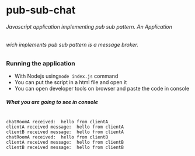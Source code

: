 # pub-sub-chat

###### Javascript application implementing pub sub pattern. An Application
###### wich implements pub sub pattern is a message broker.

### Running the application
- With Nodejs using```node index.js``` command 
- You can put the script in a html file and open it
- You can open developer tools on browser and paste the code in console

##### What you are going to see in console
#

```
chatRoomA received:  hello from clientA
clientA received message:  hello from clientA
clientB received message:  hello from clientA
chatRoomA received:  hello from clientB
clientA received message:  hello from clientB
clientB received message:  hello from clientB
```
